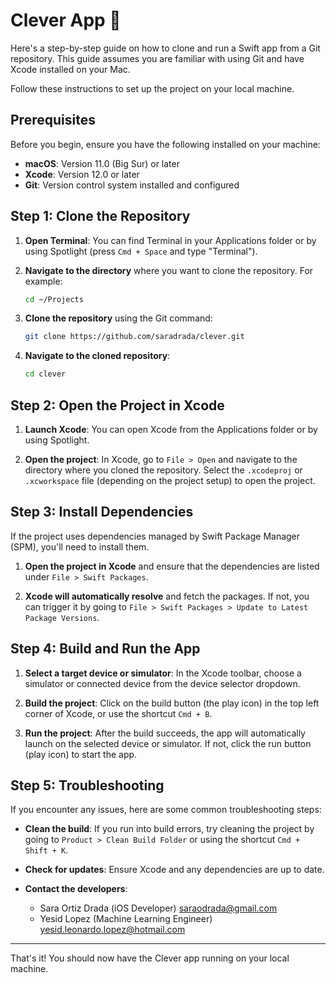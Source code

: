# Clever App 📕

Here's a step-by-step guide on how to clone and run a Swift app from a Git repository. This guide assumes you are familiar with using Git and have Xcode installed on your Mac.

Follow these instructions to set up the project on your local machine.



## Prerequisites

Before you begin, ensure you have the following installed on your machine:

- **macOS**: Version 11.0 (Big Sur) or later
- **Xcode**: Version 12.0 or later
- **Git**: Version control system installed and configured

## Step 1: Clone the Repository

1. **Open Terminal**: You can find Terminal in your Applications folder or by using Spotlight (press `Cmd + Space` and type "Terminal").

2. **Navigate to the directory** where you want to clone the repository. For example:

   ```bash
   cd ~/Projects
   ```

3. **Clone the repository** using the Git command:

   ```bash
   git clone https://github.com/saradrada/clever.git
   ```

4. **Navigate to the cloned repository**:

   ```bash
   cd clever
   ```

## Step 2: Open the Project in Xcode

1. **Launch Xcode**: You can open Xcode from the Applications folder or by using Spotlight.

2. **Open the project**: In Xcode, go to `File > Open` and navigate to the directory where you cloned the repository. Select the `.xcodeproj` or `.xcworkspace` file (depending on the project setup) to open the project.

## Step 3: Install Dependencies 

If the project uses dependencies managed by Swift Package Manager (SPM), you'll need to install them.

1. **Open the project in Xcode** and ensure that the dependencies are listed under `File > Swift Packages`.

2. **Xcode will automatically resolve** and fetch the packages. If not, you can trigger it by going to `File > Swift Packages > Update to Latest Package Versions`.

## Step 4: Build and Run the App

1. **Select a target device or simulator**: In the Xcode toolbar, choose a simulator or connected device from the device selector dropdown.

2. **Build the project**: Click on the build button (the play icon) in the top left corner of Xcode, or use the shortcut `Cmd + B`.

3. **Run the project**: After the build succeeds, the app will automatically launch on the selected device or simulator. If not, click the run button (play icon) to start the app.

## Step 5: Troubleshooting

If you encounter any issues, here are some common troubleshooting steps:

- **Clean the build**: If you run into build errors, try cleaning the project by going to `Product > Clean Build Folder` or using the shortcut `Cmd + Shift + K`.

- **Check for updates**: Ensure Xcode and any dependencies are up to date.

- **Contact the developers**:
  - Sara Ortiz Drada (iOS Developer) [saraodrada@gmail.com](saraodrada@gmail.com)
  - Yesid Lopez (Machine Learning Engineer) [yesid.leonardo.lopez@hotmail.com](yesid.leonardo.lopez@hotmail.com) 

---

That's it! You should now have the Clever app running on your local machine.
